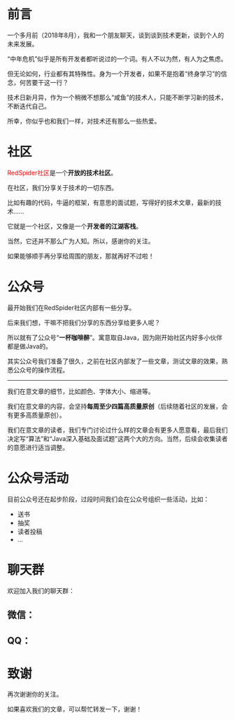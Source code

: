 # 前言
一个多月前（2018年8月），我和一个朋友聊天，谈到谈到技术更新，谈到个人的未来发展。

“中年危机”似乎是所有开发者都听说过的一个词。有人不以为然，有人为之焦虑。

但无论如何，行业都有其特殊性。身为一个开发者，如果不是抱着“终身学习”的信念，何苦要干这一行？

技术日新月异，作为一个稍微不想那么“咸鱼”的技术人，只能不断学习新的技术，不断迭代自己。

所幸，你似乎也和我们一样，对技术还有那么一些热爱。

# 社区
<span style="color: red">RedSpider社区</span>是一个**开放的技术社区**。

在社区，我们分享关于技术的一切东西。

比如有趣的代码，牛逼的框架，有意思的面试题，写得好的技术文章，最新的技术......

它就是一个社区，又像是一个**开发者的江湖客栈**。

当然，它还并不那么广为人知。所以，感谢你的关注。

如果能够顺手再分享给周围的朋友，那就再好不过啦！

# 公众号
最开始我们在RedSpider社区内部有一些分享。

后来我们想，干嘛不把我们分享的东西分享给更多人呢？

所以就有了公众号“**一杯咖啡醉**”。寓意取自Java，因为刚开始社区内好多小伙伴都是做Java的。

其实公众号我们准备了很久，之前在社区内部发了一些文章，测试文章的效果，熟悉公众号的操作流程。

---

我们在意文章的细节，比如颜色、字体大小、缩进等。

我们在意文章的内容，会坚持**每周至少四篇高质量原创**（后续随着社区的发展，会有更多高质量原创）。

我们在意文章的读者，我们专门讨论过什么样的文章会有更多人愿意看，最后我们决定写“算法”和“Java深入基础及面试题”这两个大的方向。当然，后续会收集读者的意愿进行适当调整。

# 公众号活动
目前公众号还在起步阶段，过段时间我们会在公众号组织一些活动，比如：
- 送书
- 抽奖
- 读者投稿
- ...

# 聊天群
欢迎加入我们的聊天群：
## 微信：

## QQ：

# 致谢
再次谢谢你的关注。

如果喜欢我们的文章，可以帮忙转发一下，谢谢！